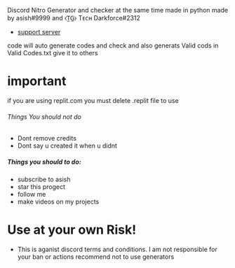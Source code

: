 Discord Nitro Generator and checker at the same time made in python made by asish#9999 and ⧼T̼G̼⧽ Tᴇᴄʜ Darkforce#2312 

- [support server](https://discord.gg/YMRJS5c9xx)

code will auto generate codes and check and also generats Valid cods in Valid Codes.txt give it to others 

# important

if you are using replit.com you must delete .replit file to use

###### Things You should not do
- Dont remove credits
- Dont say u created it when u didnt

##### Things you should to do:
- subscribe to  asish
- star this progect
- follow me
- make videos on my projects

# Use at your own Risk!

- This is aganist discord terms and conditions. I am not responsible for your ban or actions 
recommend not to use generators
